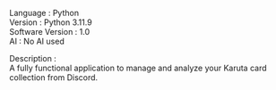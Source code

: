 Language : Python  
Version : Python 3.11.9  
Software Version : 1.0  
AI : No AI used   
   
Description :   
A fully functional application to manage and analyze your Karuta card collection from Discord.   
